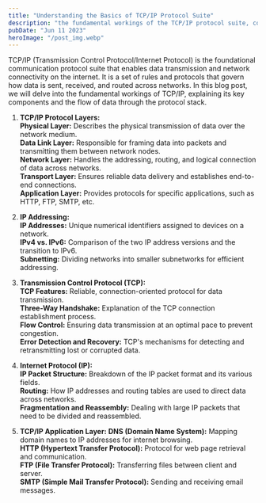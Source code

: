 ```yaml
---
title: "Understanding the Basics of TCP/IP Protocol Suite"
description: "the fundamental workings of the TCP/IP protocol suite, covering its layers, IP addressing, TCP features, IP packet structure, and application layer protocols..."
pubDate: "Jun 11 2023"
heroImage: "/post_img.webp"
---
```

TCP/IP (Transmission Control Protocol/Internet Protocol) is the foundational communication protocol suite that enables data transmission and network connectivity on the internet. It is a set of rules and protocols that govern how data is sent, received, and routed across networks. In this blog post, we will delve into the fundamental workings of TCP/IP, explaining its key components and the flow of data through the protocol stack.

1. **TCP/IP Protocol Layers:**  
**Physical Layer:** Describes the physical transmission of data over the network medium.  
**Data Link Layer:** Responsible for framing data into packets and transmitting them between network nodes.  
**Network Layer:** Handles the addressing, routing, and logical connection of data across networks.  
**Transport Layer:** Ensures reliable data delivery and establishes end-to-end connections.  
**Application Layer:** Provides protocols for specific applications, such as HTTP, FTP, SMTP, etc.  

2. **IP Addressing:**  
**IP Addresses:** Unique numerical identifiers assigned to devices on a network.  
**IPv4 vs. IPv6:** Comparison of the two IP address versions and the transition to IPv6.  
**Subnetting:** Dividing networks into smaller subnetworks for efficient addressing.  

3. **Transmission Control Protocol (TCP):**  
**TCP Features:** Reliable, connection-oriented protocol for data transmission.  
**Three-Way Handshake:** Explanation of the TCP connection establishment process.  
**Flow Control:** Ensuring data transmission at an optimal pace to prevent congestion.  
**Error Detection and Recovery:** TCP's mechanisms for detecting and retransmitting lost or corrupted data.  

4. **Internet Protocol (IP):**  
**IP Packet Structure:** Breakdown of the IP packet format and its various fields.  
**Routing:** How IP addresses and routing tables are used to direct data across networks.  
**Fragmentation and Reassembly:** Dealing with large IP packets that need to be divided and reassembled.  

5. **TCP/IP Application Layer:**
**DNS (Domain Name System):** Mapping domain names to IP addresses for internet browsing.  
**HTTP (Hypertext Transfer Protocol):** Protocol for web page retrieval and communication.  
**FTP (File Transfer Protocol):** Transferring files between client and server.  
**SMTP (Simple Mail Transfer Protocol):** Sending and receiving email messages.  